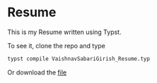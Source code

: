 # Resume 

This is my Resume written using Typst.

To see it, clone the repo and type 

```bash
typst compile VaishnavSabariGirish_Resume.typ
```


Or download the [file](./VaishnavSabariGirish_Resume.pdf)
